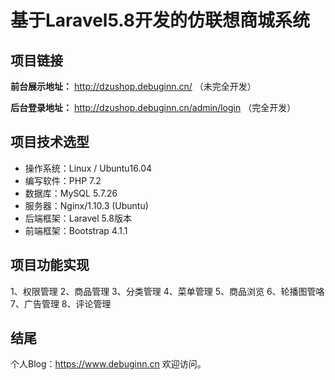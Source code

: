 # 基于Laravel5.8开发的仿联想商城系统

## 项目链接
**前台展示地址：** http://dzushop.debuginn.cn/ （未完全开发）

**后台登录地址：** http://dzushop.debuginn.cn/admin/login （完全开发）

## 项目技术选型
- 操作系统：Linux / Ubuntu16.04
- 编写软件：PHP 7.2
- 数据库：MySQL 5.7.26
- 服务器：Nginx/1.10.3 (Ubuntu)
- 后端框架：Laravel 5.8版本
- 前端框架：Bootstrap 4.1.1

## 项目功能实现
1、权限管理 2、商品管理 3、分类管理 4、菜单管理 5、商品浏览 6、轮播图管咯 7、广告管理 8、评论管理

## 结尾
个人Blog：https://www.debuginn.cn 欢迎访问。

